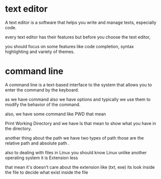 # text editor

A text editor is a software that helps you write and manage texts, especially code.

every text editor has their features but before you choose the text editor,

you should focus on some features like code completion, syntax highlighting and variety of themes.

 # command line

A command line is a text-based interface to the system that allows you to enter the command by the keyboard.

as we have command also we have options and typically we use them to modify the behavior of the command.

also, we have some command like PWD that mean

Print Working Directory and we have ls that mean to show what you have in the directory.

another thing about the path we have two types of path those are the relative path and absolute path .

also to dealing with files in Linux you should know Linux unlike another operating system it is Extension less

that mean it's doesn't care about the extension like (txt, exe) its look inside the file to decide what exist inside the file  